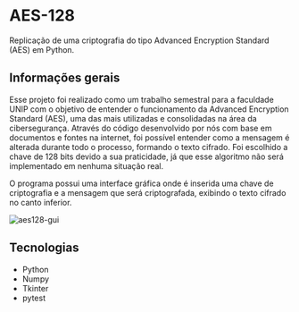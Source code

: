 # AES-128
Replicação de uma criptografia do tipo Advanced Encryption Standard (AES) em Python.

## Informações gerais

 Esse projeto foi realizado como um trabalho semestral para a faculdade UNIP com o objetivo de entender o funcionamento da Advanced Encryption Standard (AES), 
uma das mais utilizadas e consolidadas na área da cibersegurança. Através do código desenvolvido por nós com base em documentos e fontes na internet, 
foi possível entender como a mensagem é alterada durante todo o processo, formando o texto cifrado. Foi escolhido a chave de 128 bits devido a sua 
praticidade, já que esse algoritmo não será implementado em nenhuma situação real.

 O programa possui uma interface gráfica onde é inserida uma chave de criptografia e a mensagem que será criptografada, exibindo o texto cifrado no canto inferior.
 
![aes128-gui](https://github.com/dyaghas/aps-criptografia-aes/assets/56042071/4d9a1052-4be7-4638-99e2-29daa617fddb)

## Tecnologias

- Python
- Numpy
- Tkinter
- pytest
